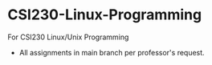 # CSI230-Linux-Programming
For CSI230 Linux/Unix Programming
* All assignments in main branch per professor's request.
